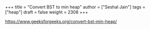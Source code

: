 +++
title = "Convert BST to min heap"
author = ["Seshal Jain"]
tags = ["heap"]
draft = false
weight = 2308
+++

<https://www.geeksforgeeks.org/convert-bst-min-heap/>
